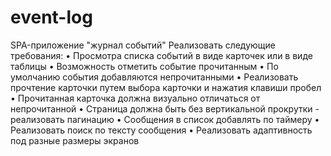 # event-log
SPA-приложение "журнал событий"
Реализовать следующие требования:
• Просмотра списка событий в виде карточек или в виде таблицы
• Возможность отметить событие прочитанным
• По умолчанию события добавляются непрочитанными
• Реализовать прочтение карточки путем выбора карточки и нажатия клавиши
пробел
• Прочитанная карточка должна визуально отличаться от непрочитанной
• Страница должна быть без вертикальной прокрутки - реализовать пагинацию
• Сообщения в список добавлять по таймеру
• Реализовать поиск по тексту сообщения
• Реализовать адаптивность под разные размеры экранов
